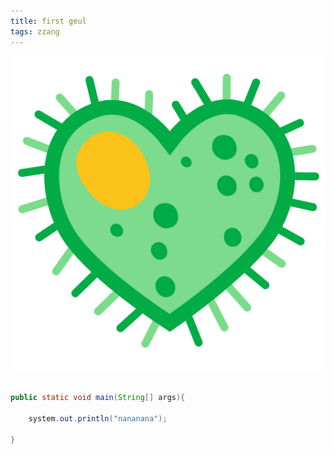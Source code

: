 ```yaml
---
title: first geul
tags: zzang
---
```


![이미지등록](/assets/images/rottenheart.png)

```java

public static void main(String[] args){

	system.out.println("nananana");

}

```